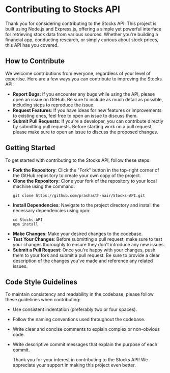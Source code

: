 # Contributing to Stocks API
Thank you for considering contributing to the Stocks API! This project is built using Node.js and Express.js, offering a simple yet powerful interface for retrieving stock data from various sources. Whether you're building a financial app, conducting research, or simply curious about stock prices, this API has you covered.

## How to Contribute
We welcome contributions from everyone, regardless of your level of expertise. Here are a few ways you can contribute to improving the Stocks API:
- **Report Bugs**: If you encounter any bugs while using the API, please open an issue on GitHub. Be sure to include as much detail as possible, including steps to reproduce the issue.
- **Request Features**: If you have ideas for new features or improvements to existing ones, feel free to open an issue to discuss them.
- **Submit Pull Requests**: If you're a developer, you can contribute directly by submitting pull requests. Before starting work on a pull request, please make sure to open an issue to discuss the proposed changes.

## Getting Started
To get started with contributing to the Stocks API, follow these steps:
- **Fork the Repository**: Click the "Fork" button in the top-right corner of the GitHub repository to create your own copy of the project.
- **Clone the Repository**: Clone your fork of the repository to your local machine using the command: 
  ```
  git clone https://github.com/prashasth-nair/Stocks-API.git
  ```
- **Install Dependencies**: Navigate to the project directory and install the necessary dependencies using npm:
  ```
  cd Stocks-API
  npm install
  ```
- **Make Changes**: Make your desired changes to the codebase.
- **Test Your Changes**: Before submitting a pull request, make sure to test your changes thoroughly to ensure they don't introduce any new issues.
- **Submit a Pull Request**: Once you're happy with your changes, push them to your fork and submit a pull request. Be sure to provide a clear description of the changes you've made and reference any related issues.

## Code Style Guidelines
To maintain consistency and readability in the codebase, please follow these guidelines when contributing:

- Use consistent indentation (preferably two or four spaces).
- Follow the naming conventions used throughout the codebase.
- Write clear and concise comments to explain complex or non-obvious code.
- Write descriptive commit messages that explain the purpose of each commit.

  Thank you for your interest in contributing to the Stocks API! We appreciate your support in making this project even better.
